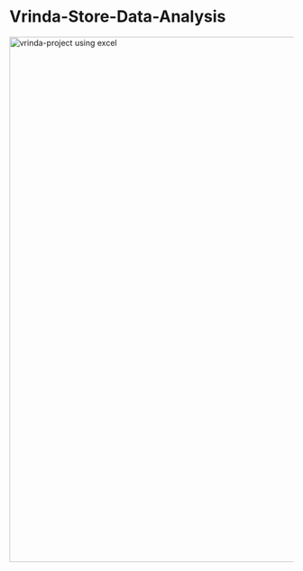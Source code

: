 # Vrinda-Store-Data-Analysis

<img width="930" alt="vrinda-project using excel" src="https://github.com/user-attachments/assets/cba36854-eeae-40f0-a861-ee9f0c0d31f0">
